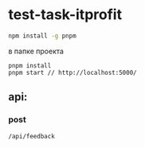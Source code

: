 # test-task-itprofit

```bash
npm install -g pnpm
```

в папке проекта
```
pnpm install
pnpm start // http://localhost:5000/
```

## api:

### post
```
/api/feedback
```
